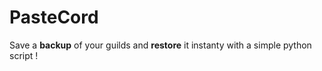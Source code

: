 # PasteCord

Save a **backup** of your guilds and **restore** it instanty with a simple python script !
